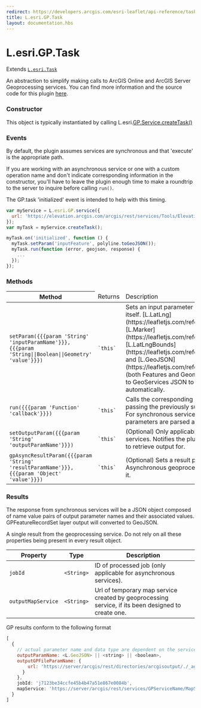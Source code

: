 ```yaml
---
redirect: https://developers.arcgis.com/esri-leaflet/api-reference/tasks/gp/
title: L.esri.GP.Task
layout: documentation.hbs
---
```


# L.esri.GP.Task

Extends [`L.esri.Task`]({{assets}}api-reference/tasks/task.html)

An abstraction to simplify making calls to ArcGIS Online and ArcGIS Server Geoprocessing services.  You can find more information and the source code for this plugin [here](https://github.com/jgravois/esri-leaflet-gp).

### Constructor

This object is typically instantiated by calling L.esri.[GP.Service.createTask()](.././services/gp-service.html#methods)

### Events

By default, the plugin assumes services are synchronous and that 'execute' is the appropriate path.

If you are working with an asynchronous service or one with a custom operation name and don't indicate corresponding information in the constructor, you'll have to leave the plugin enough time to make a roundtrip to the server to inquire before calling `run()`.

The GP.task 'initialized' event is intended to help with this timing.

```js
var myService = L.esri.GP.service({
  url: 'https://elevation.arcgis.com/arcgis/rest/services/Tools/ElevationSync/GPServer/Profile'
});
var myTask = myService.createTask();

myTask.on('initialized', function () {
  myTask.setParam('inputFeature', polyline.toGeoJSON());
  myTask.run(function (error, geojson, response) {
    ...
  });
});
```

### Methods

<table>
    <thead>
        <tr>
            <th>Method</th>
            <td>Returns</td>
            <td>Description</td>
        </tr>
    </thead>
    <tbody>
        <tr>
            <td><code>setParam({{{param 'String' 'inputParamName'}}}, {{{param 'String||Boolean||Geometry' 'value'}}})</code></td>
            <td><code>`this`</code></td>
            <td>Sets an input parameter named by the service itself. [L.LatLng](https://leafletjs.com/reference.html#latlng), [L.Marker](https://leafletjs.com/reference.html#marker), [L.LatLngBounds](https://leafletjs.com/reference.html#latlngbounds), and [L.GeoJSON](https://leafletjs.com/reference.html#geojson) (both Features and Geometries) will be converted to GeoServices JSON to be passed in the request automatically.</td>
        </tr>
        <tr>
            <td><code>run({{{param 'Function' 'callback'}}})</code></td>
            <td><code>`this`</code></td>
            <td>Calls the corresponding Geoprocessing service, passing the previously supplied input parameters. For synchronous services, **all** result parameters are parsed and returned.</td>
        </tr>
        <tr>
            <td><code>setOutputParam({{{param 'String' 'outputParamName'}}})</code></td>
            <td><code>`this`</code></td>
            <td>(Optional) Only applicable for asynchronous services. Notifies the plugin of the parameter name to retrieve output for.</td>
        </tr>
        <tr>
            <td><code>gpAsyncResultParam({{{param 'String' 'resultParamName'}}}, {{{param 'Object' 'value'}}})</code></td>
            <td><code>`this`</code></td>
            <td>(Optional) Sets a result parameter for Asynchronous geoprocessing services that require it.</td>
        </tr>
    </tbody>
</table>

### Results

The response from synchronous services will be a JSON object composed of name value pairs of output parameter names and their associated values. GPFeatureRecordSet layer output will converted to GeoJSON.

A single result from the geoprocessing service. Do not rely on all these properties being present in every result object.

| Property | Type | Description |
| --- | --- | --- |
| `jobId` | `<String>`| ID of processed job (only applicable for asynchronous services). |
| `outputMapService` | `<String>`| Url of temporary map service created by geoprocessing service, if its been designed to create one. |

GP results conform to the following format

```js
[
  {
    // actual parameter name and data type are dependent on the service itself
    outputParamName: <L.GeoJSON> || <string> || <boolean>,
    outputGPFileParamName: {
        url: 'https://server/arcgis/rest/directories/arcgisoutput/./_ags_856aed6eb_.png'
      }
    },
    jobId: 'j7123be34ccfe45b4b47a51e867e0084b',
    mapService: 'https://server/arcgis/rest/services/GPServiceName/MapServer/jobs/j7123be34ccfe45b4b47a51e867e0084b/'
  }
]
```
